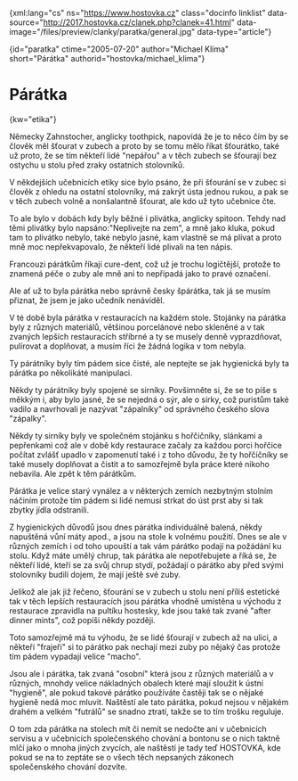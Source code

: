 
{xml:lang="cs" ns="https://www.hostovka.cz" class="docinfo linklist" data-source="http://2017.hostovka.cz/clanek.php?clanek=41.html" data-image="/files/preview/clanky/paratka/general.jpg" data-type="article"}

{id="paratka" ctime="2005-07-20" author="Michael Klíma" short="Párátka" authorid="hostovka/michael_klima"}

# Párátka

{kw="etika"}

Německy Zahnstocher, anglicky toothpick, napovídá že je to něco čím by se člověk měl šťourat v zubech a proto by se tomu mělo říkat šťourátko, také už proto, že se tím někteří lidé "nepářou" a v těch zubech se šťourají bez ostychu u stolu před zraky ostatních stolovníků.

V někdejších učebnicích etiky sice bylo psáno, že při šťourání se v zubec si člověk z ohledu na ostatní stolovníky, má zakrýt ústa jednou rukou, a pak se v těch zubech volně a nonšalantně šťourat, ale kdo už tyto učebnice čte.

To ale bylo v dobách kdy byly běžné i plivátka, anglicky spitoon. Tehdy nad těmi plivátky bylo napsáno:"Neplivejte na zem", a mně jako kluka, pokud tam to plivátko nebylo, také nebylo jasné, kam vlastně se má plivat a proto mně moc nepřekvapovalo, že někteří lidé plivali na ten nápis.

Francouzi párátkům říkají cure-dent, což už je trochu logičtější, protože to znamená péče o zuby ale mně ani to nepřipadá jako to pravé označení.

Ale ať už to byla párátka nebo správně česky špárátka, tak já se musím přiznat, že jsem je jako učedník nenáviděl.

V té době byla párátka v restauracích na každém stole. Stojánky na párátka byly z různých materiálů, většinou porcelánové nebo skleněné a v tak zvaných lepších restauracích stříbrné a ty se musely denně vyprazdňovat, pulírovat a doplňovat, a musím říci že žádná logika v tom nebyla.

Ty párátníky byly tím pádem sice čisté, ale neptejte se jak hygienická byly ta párátka po několikáté manipulaci.

Někdy ty párátníky byly spojené se sirníky. Povšimněte si, že se to píše s měkkým i, aby bylo jasné, že se nejedná o sýr, ale o sirky, což puristům také vadilo a navrhovali je nazývat "zápalníky" od správného českého slova "zápalky".

Někdy ty sirníky byly ve společném stojánku s hořčičníky, slánkami a pepřenkami což ale v době kdy restaurace začaly za každou porci hořčice počítat zvlášť upadlo v zapomenutí také i z toho důvodu, že ty hořčičníky se také musely doplňovat a čistit a to samozřejmě byla práce které nikoho nebavila. Ale zpět k těm párátkům.

Párátka je velice starý vynález a v některých zemích nezbytným stolním náčiním protože tím pádem si lidé nemusí strkat do úst prst aby si tak zbytky jídla odstranili.

Z hygienických důvodů jsou dnes párátka individuálně balená, někdy napuštěná vůní máty apod., a jsou na stole k volnému použití. Dnes se ale v různých zemích i od toho upouští a tak vám párátko podají na požádání ku stolu. Když máte umělý chrup, tak párátka ale nepotřebujete a říká se, že někteří lidé, kteří se za svůj chrup stydí, požádají o párátko aby před svými stolovníky budili dojem, že mají ještě své zuby.

Jelikož ale jak již řečeno, šťourání se v zubech u stolu není příliš estetické tak v těch lepších restauracích jsou párátka vhodně umístěna u východu z restaurace zpravidla na pultíku hostesky, kde jsou také tak zvané "after dinner mints", což popíši někdy později.

Toto samozřejmě má tu výhodu, že se lidé šťourají v zubech až na ulici, a někteří "frajeři" si to párátko pak nechají mezi zuby po nějaký čas protože tím pádem vypadají velice "macho".

Jsou ale i párátka, tak zvaná "osobní" která jsou z různých materiálů a v různých, mnohdy velice nákladných obalech které mají sloužit k ústní "hygieně", ale pokud takové párátko používáte častěji tak se o nějaké hygieně nedá moc mluvit. Naštěstí ale tato párátka, pokud nejsou v nějakém drahém a velkém "futrálů" se snadno ztratí, takže se to tím trošku reguluje.

O tom zda párátka na stolech mít či nemít se nedočte ani v učebnicích servisu a v učebnicích společenského chování a bontonu se o nich taktně mlčí jako o mnoha jiných zvycích, ale naštěstí je tady teď HOSTOVKA, kde pokud se na to zeptáte se o všech těch nepsaných zákonech společenského chování dozvíte.

